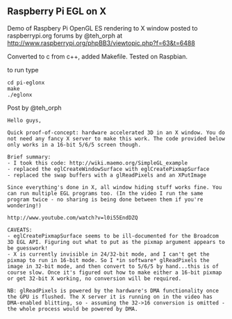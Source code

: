 Raspberry Pi EGL on X
---------------------

Demo of Raspbery Pi OpenGL ES rendering to X window posted to raspberrypi.org
forums by @teh_orph at http://www.raspberrypi.org/phpBB3/viewtopic.php?f=63&t=6488

Converted to c from c++, added Makefile. Tested on Raspbian.

to run type

	cd pi-eglonx
	make
	./eglonx

Post by @teh_orph

	Hello guys,

	Quick proof-of-concept: hardware accelerated 3D in an X window. You do not need any fancy X server to make this work. The code provided below only works in a 16-bit 5/6/5 screen though.

	Brief summary:
	- I took this code: http://wiki.maemo.org/SimpleGL_example
	- replaced the eglCreateWindowSurface with eglCreatePixmapSurface
	- replaced the swap buffers with a glReadPixels and an XPutImage

	Since everything's done in X, all window hiding stuff works fine. You can run multiple EGL programs too. (In the video I run the same program twice - no sharing is being done between them if you're wondering!)

	http://www.youtube.com/watch?v=l0i55EndDZQ

	CAVEATS:
	- eglCreatePixmapSurface seems to be ill-documented for the Broadcom 3D EGL API. Figuring out what to put as the pixmap argument appears to be guesswork!
	- X is currently invisible in 24/32-bit mode, and I can't get the pixmap to run in 16-bit mode. So I *in software* glReadPixels the image in 32-bit mode, and then convert to 5/6/5 by hand...this is of course slow. Once it's figured out how to make either a 16-bit pixmap or get 32-bit X working, no conversion will be required.

	NB: glReadPixels is powered by the hardware's DMA functionality once the GPU is flushed. The X server it is running on in the video has DMA-enabled blitting, so - assuming the 32->16 conversion is omitted - the whole process would be powered by DMA.

